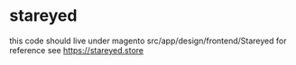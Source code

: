 # stareyed
this code should live under magento src/app/design/frontend/Stareyed
for reference see https://stareyed.store
